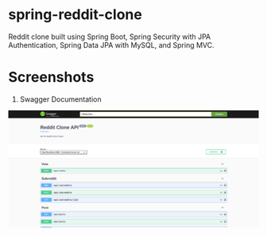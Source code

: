 # spring-reddit-clone
Reddit clone built using Spring Boot, Spring Security with JPA Authentication, Spring Data JPA with MySQL, and Spring MVC.


# Screenshots
1. Swagger Documentation

![Swagger Documentation](https://github.com/ImranChowdhuryFahim/spring-reddit-clone/blob/master/src/main/resources/readme-images/swagger.png)
